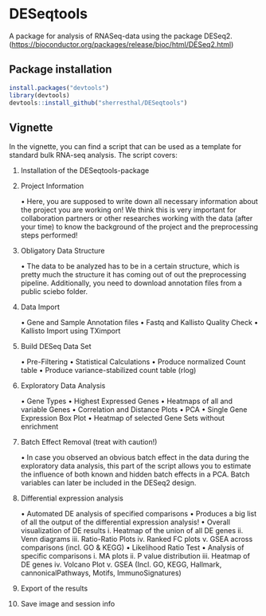 #  DESeqtools

A package for analysis of RNASeq-data using the package DESeq2. (https://bioconductor.org/packages/release/bioc/html/DESeq2.html)


## Package installation

```r
install.packages("devtools")
library(devtools)
devtools::install_github("sherresthal/DESeqtools")
```

## Vignette
In the vignette, you can find a script that can be used as a template for standard bulk RNA-seq analysis. The script covers:

1.  Installation of the DESeqtools-package

2.  Project Information

	•   Here, you are supposed to write down all necessary information about the project you are working on! We think this is very important for collaboration partners or other researches working with the data (after your time) to know the background of the project and the preprocessing steps performed!

3.  Obligatory Data Structure

	•   The data to be analyzed has to be in a certain structure, which is pretty much the structure it has coming out of out the preprocessing pipeline. Additionally, you need to download annotation files from a public sciebo folder.

4. Data Import

	•   Gene and Sample Annotation files
	•   Fastq and Kallisto Quality Check
	•   Kallisto Import using TXimport

5. Build DESeq Data Set

	•   Pre-Filtering
	•   Statistical Calculations
	•   Produce normalized Count table
	•   Produce variance-stabilized count table (rlog)

6. Exploratory Data Analysis

	•   Gene Types
	•   Highest Expressed Genes
	•   Heatmaps of all and variable Genes
	•   Correlation and Distance Plots
	•   PCA
	•   Single Gene Expression Box Plot
	•   Heatmap of selected Gene Sets without enrichment

7. Batch Effect Removal (treat with caution!)

	•   In case you observed an obvious batch effect in the data during the exploratory data analysis, this part of the script allows you to estimate the influence of both known and hidden batch effects in a PCA. Batch variables can later be included in the DESeq2 design.

8. Differential expression analysis

	•   Automated DE analysis of specified comparisons
	•   Produces a big list of all the output of the differential expression analysis!
	•   Overall visualization of DE results
		i.  Heatmap of the union of all DE genes
		ii. Venn diagrams
		iii. Ratio-Ratio Plots
		iv. Ranked FC plots
		v. GSEA across comparisons (incl. GO & KEGG)
	•   Likelihood Ratio Test
	•   Analysis of specific comparisons
		i. MA plots
		ii. P value distribution
		iii. Heatmap of DE genes
		iv. Volcano Plot
		v. GSEA (Incl. GO, KEGG, Hallmark, cannonicalPathways, Motifs, ImmunoSignatures)

9. Export of the results

10. Save image and session info
